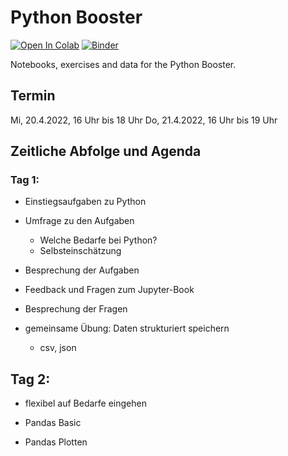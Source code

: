 # Python Booster

[![Open In
Colab](https://colab.research.google.com/assets/colab-badge.svg)](https://colab.research.google.com/scm.cms.hu-berlin.de/digital-history/lehre/python-booster)
[![Binder](https://mybinder.org/badge_logo.svg)](https://mybinder.org/v2/gh/https%3A%2F%2Fscm.cms.hu-berlin.de%2Fdigital-history%2Flehre%2Fpython-booster/HEAD)

Notebooks, exercises and data for the Python Booster.

## Termin 

Mi, 20.4.2022, 16 Uhr bis 18 Uhr
Do, 21.4.2022, 16 Uhr bis 19 Uhr

## Zeitliche Abfolge und Agenda

### Tag 1:

* Einstiegsaufgaben zu Python
* Umfrage zu den Aufgaben
    * Welche Bedarfe bei Python?
    * Selbsteinschätzung
* Besprechung der Aufgaben

* Feedback und Fragen zum Jupyter-Book
* Besprechung der Fragen

* gemeinsame Übung: Daten strukturiert speichern
    * csv, json

## Tag 2:

* flexibel auf Bedarfe eingehen

* Pandas Basic
* Pandas Plotten